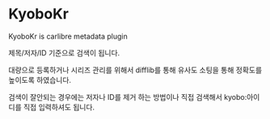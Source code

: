 # KyoboKr
KyoboKr is carlibre metadata plugin

제목/저자/ID 기준으로 검색이 됩니다.

대량으로 등록하거나 시리즈 관리를 위해서 difflib를 통해 유사도 소팅을 통해 정확도를 높이도록 하였습니다.

검색이 잘안되는 경우에는 저자나 ID를 제거 하는 방법이나 직접 검색해서 kyobo:아이디를 직접 입력하셔도 됩니다.


